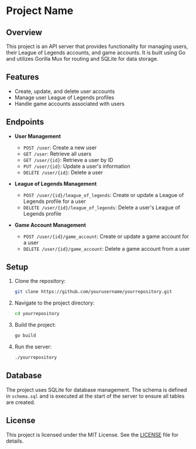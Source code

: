 # Project Name

## Overview

This project is an API server that provides functionality for managing users, their League of Legends accounts, and game accounts. It is built using Go and utilizes Gorilla Mux for routing and SQLite for data storage.

## Features

- Create, update, and delete user accounts
- Manage user League of Legends profiles
- Handle game accounts associated with users

## Endpoints

- **User Management**
  - `POST /user`: Create a new user
  - `GET /user`: Retrieve all users
  - `GET /user/{id}`: Retrieve a user by ID
  - `PUT /user/{id}`: Update a user's information
  - `DELETE /user/{id}`: Delete a user

- **League of Legends Management**
  - `POST /user/{id}/league_of_legends`: Create or update a League of Legends profile for a user
  - `DELETE /user/{id}/league_of_legends`: Delete a user's League of Legends profile

- **Game Account Management**
  - `POST /user/{id}/game_account`: Create or update a game account for a user
  - `DELETE /user/{id}/game_account`: Delete a game account from a user

## Setup

1. Clone the repository:
   ```bash
   git clone https://github.com/yourusername/yourrepository.git
   ```
2. Navigate to the project directory:
   ```bash
   cd yourrepository
   ```
3. Build the project:
   ```bash
   go build
   ```
4. Run the server:
   ```bash
   ./yourrepository
   ```

## Database

The project uses SQLite for database management. The schema is defined in `schema.sql` and is executed at the start of the server to ensure all tables are created.

## License

This project is licensed under the MIT License. See the [LICENSE](LICENSE) file for details.
